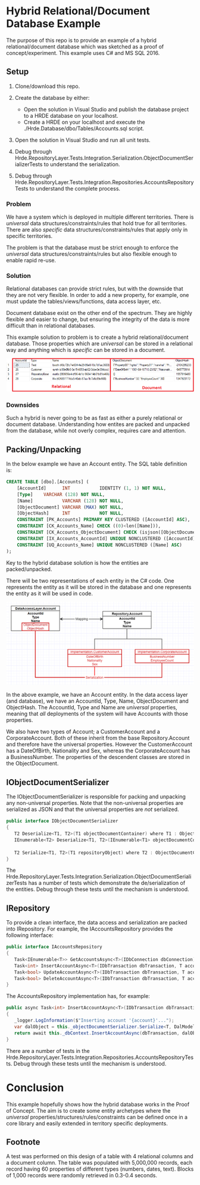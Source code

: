# Hybrid Relational/Document Database Example

The purpose of this repo is to provide an example of a hybrid relational/document database which was sketched as a proof of concept/experiment. This example uses C# and MS SQL 2016.

## Setup

1. Clone/download this repo.
2. Create the database by either:
    * Open the solution in Visual Studio and publish the database project to a HRDE database on your localhost.
    * Create a HRDE on your localhost and execute the ./Hrde.Database/dbo/Tables/Accounts.sql script.
3. Open the solution in Visual Studio and run all unit tests.

4. Debug through Hrde.RepositoryLayer.Tests.Integration.Serialization.ObjectDocumentSerializerTests to understand the serialization.
5. Debug through Hrde.RepositoryLayer.Tests.Integration.Repositories.AccountsRepositoryTests to understand the complete process.

### Problem

We have a system which is deployed in multiple different territories. There is *universal* data structures/constraints/rules that hold true for all territories. There are also *specific* data structures/constraints/rules that apply only in specific territories. 

The problem is that the database must be strict enough to enforce the *universal* data structures/constraints/rules but also flexible enough to enable rapid re-use.

### Solution

Relational databases can provide strict rules, but with the downside that they are not very flexible. In order to add a new property, for example, one must update the tables/views/functions, data access layer, etc.

Document database exist on the other end of the spectrum. They are highly flexible and easier to change, but ensuring the integrity of the data is more difficult than in relational databases.

This example solution to problem is to create a hybrid relational/document database. Those properties which are *universal* can be stored in a relational way and anything which is *specific* can be stored in a document.

![Relational/Document split example](Example.png)

### Downsides

Such a hybrid is never going to be as fast as either a purely relational or document database. Understanding how entites are packed and unpacked from the database, while not overly complex, requires care and attention. 
 
## Packing/Unpacking

In the below example we have an Account entity. The SQL table definition is:
```SQL
CREATE TABLE [dbo].[Accounts] (
    [AccountId]      INT           IDENTITY (1, 1) NOT NULL,
    [Type]    VARCHAR (128) NOT NULL,
    [Name]           VARCHAR (128) NOT NULL,
    [ObjectDocument] VARCHAR (MAX) NOT NULL,
    [ObjectHash]     INT           NOT NULL,
    CONSTRAINT [PK_Accounts] PRIMARY KEY CLUSTERED ([AccountId] ASC),
    CONSTRAINT [CK_Accounts_Name] CHECK ((0)<len([Name])),
    CONSTRAINT [CK_Accounts_ObjectDocument] CHECK (isjson([ObjectDocument])>(0)),
    CONSTRAINT [IX_Accounts_AccountId] UNIQUE NONCLUSTERED ([AccountId] ASC),
    CONSTRAINT [UQ_Accounts_Name] UNIQUE NONCLUSTERED ([Name] ASC)
);
```

Key to the hybrid database solution is how the entities are packed/unpacked. 

There will be two representations of each entity in the C# code. One represents the entity as it will be stored in the database and one represents the entity as it will be used in code.

![Object Document Container Explaination](ObjectDocumentContainerExplaination.png)

In the above example, we have an Account entity. In the data access layer (and database), we have an AccountId, Type, Name, ObjectDocument and ObjectHash. The AccountId, Type and Name are *universal* properties, meaning that *all* deployments of the system will have Accounts with those properties.

We also have two types of Account; a CustomerAccount and a CorporateAccount. Both of these inherit from the base Repository.Account and therefore have the universal properties. However the CustomerAccount has a DateOfBirth, Nationality and Sex, whereas the CorporateAccount has a BusinessNumber. The properties of the descendent classes are stored in the ObjectDocument.

## IObjectDocumentSerializer

The IObjectDocumentSerializer is responsible for packing and unpacking any non-universal properties. Note that the non-universal properties are serialized as JSON and that the universal properties are *not* serialized.

```C#
public interface IObjectDocumentSerializer
{
   T2 Deserialize<T1, T2>(T1 objectDocumentContainer) where T1 : ObjectDocumentContainer;
   IEnumerable<T2> Deserialize<T1, T2>(IEnumerable<T1> objectDocumentContainers) where T1 : ObjectDocumentContainer;

   T2 Serialize<T1, T2>(T1 repositoryObject) where T2 : ObjectDocumentContainer;
}
```

The Hrde.RepositoryLayer.Tests.Integration.Serialization.ObjectDocumentSerializerTests has a number of tests which demonstrate the de/serialization of the entities. Debug through these tests until the mechanism is understood.

## I<Entity>Repository

To provide a clean interface, the data access and serialization are packed into I<Entity>Repository. For example, the IAccountsRepository provides the following interface:
```C#
public interface IAccountsRepository
{
   Task<IEnumerable<T>> GetAccountsAsync<T>(IDbConnection dbConnection) where T : Account;
   Task<int> InsertAccountAsync<T>(IDbTransaction dbTransaction, T account) where T : Account;
   Task<bool> UpdateAccountAsync<T>(IDbTransaction dbTransaction, T account) where T : Account;
   Task<bool> DeleteAccountAsync<T>(IDbTransaction dbTransaction, T account) where T : Account;
}
```

The AccountsRepository implementation has, for example:
```C#
public async Task<int> InsertAccountAsync<T>(IDbTransaction dbTransaction, T account) where T : Account
{
   _logger.LogInformation($"Inserting account '{account}'...");
   var dalObject = this._objectDocumentSerializer.Serialize<T, DalModels.Account>(account);
   return await this._dbContext.InsertAccountAsync(dbTransaction, dalObject);
}
```

There are a number of tests in the Hrde.RepositoryLayer.Tests.Integration.Repositories.AccountsRepositoryTests. Debug through these tests until the mechanism is understood.

# Conclusion

This example hopefully shows how the hybrid database works in the Proof of Concept. The aim is to create some entity archetypes where the *universal* properties/structures/rules/constraints can be defined once in a core library and easily extended in territory specific deployments. 


## Footnote

A test was performed on this design of a table with 4 relational columns and a document column. The table was populated with 5,000,000 records, each record having 60 properties of different types (numbers, dates, text). Blocks of 1,000 records were randomly
retrieved in 0.3-0.4 seconds.
